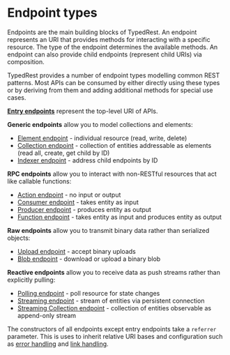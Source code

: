 # Endpoint types

Endpoints are the main building blocks of TypedRest. An endpoint represents an URI that provides methods for interacting with a specific resource. The type of the endpoint determines the available methods. An endpoint can also provide child endpoints (represent child URIs) via composition.

TypedRest provides a number of endpoint types modelling common REST patterns. Most APIs can be consumed by either directly using these types or by deriving from them and adding additional methods for special use cases.

**[Entry endpoints](entry.md)** represent the top-level URI of APIs.

**Generic endpoints** allow you to model collections and elements:

- [Element endpoint](generic/element.md) - individual resource (read, write, delete)
- [Collection endpoint](generic/collection.md) - collection of entities addressable as elements (read all, create, get child by ID)
- [Indexer endpoint](generic/indexer.md) - address child endpoints by ID

**RPC endpoints** allow you to interact with non-RESTful resources that act like callable functions:

- [Action endpoint](rpc/action.md) - no input or output
- [Consumer endpoint](rpc/consumer.md) - takes entity as input
- [Producer endpoint](rpc/producer.md) - produces entity as output
- [Function endpoint](rpc/function.md) - takes entity as input and produces entity as output

**Raw endpoints** allow you to transmit binary data rather than serialized objects:

- [Upload endpoint](raw/upload.md) - accept binary uploads
- [Blob endpoint](raw/blob.md) - download or upload a binary blob

**Reactive endpoints** allow you to receive data as push streams rather than explicitly pulling:

- [Polling endpoint](reactive/polling.md) - poll resource for state changes
- [Streaming endpoint](reactive/streaming.md) - stream of entities via persistent connection
- [Streaming Collection endpoint](reactive/streaming-collection.md) - collection of entities observable as append-only stream

The constructors of all endpoints except entry endpoints take a `referrer` parameter. This is uses to inherit relative URI bases and configuration such as [error handling](../error-handling/index.md) and [link handling](../link-handling/index.md).
